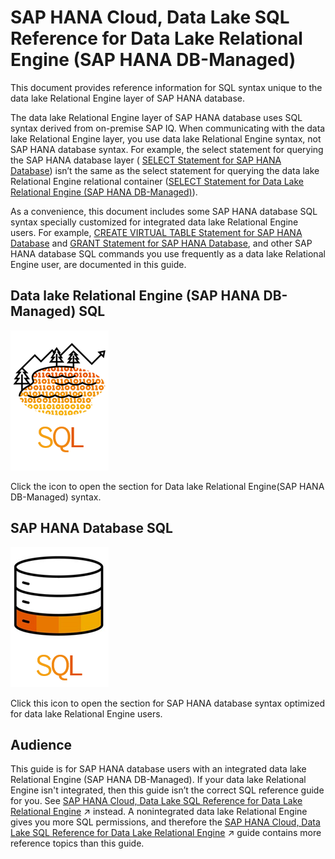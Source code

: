 <!-- loio74814c5dca454066804e5670fa2fe4f5 -->

# SAP HANA Cloud, Data Lake SQL Reference for Data Lake Relational Engine \(SAP HANA DB-Managed\)

This document provides reference information for SQL syntax unique to the data lake Relational Engine layer of SAP HANA database.

The data lake Relational Engine layer of SAP HANA database uses SQL syntax derived from on-premise SAP IQ. When communicating with the data lake Relational Engine layer, you use data lake Relational Engine syntax, not SAP HANA database syntax. For example, the select statement for querying the SAP HANA database layer \( [SELECT Statement for SAP HANA Database](080-sap-hana-database-for-data-lake-relational-engine/select-statement-for-sap-hana-database-68b8472.md)\) isn’t the same as the select statement for querying the data lake Relational Engine relational container \([SELECT Statement for Data Lake Relational Engine \(SAP HANA DB-Managed\)](030-sql-statements/select-statement-for-data-lake-relational-engine-sap-hana-db-managed-7123f8b.md)\).

As a convenience, this document includes some SAP HANA database SQL syntax specially customized for integrated data lake Relational Engine users. For example, [CREATE VIRTUAL TABLE Statement for SAP HANA Database](080-sap-hana-database-for-data-lake-relational-engine/create-virtual-table-statement-for-sap-hana-database-e60ebf8.md) and [GRANT Statement for SAP HANA Database](080-sap-hana-database-for-data-lake-relational-engine/grant-statement-for-sap-hana-database-ee1648d.md), and other SAP HANA database SQL commands you use frequently as a data lake Relational Engine user, are documented in this guide.



<a name="loio74814c5dca454066804e5670fa2fe4f5__section_bv2_hyf_n1b"/>

## Data lake Relational Engine \(SAP HANA DB-Managed\) SQL

![](images/HANA_Data_Lake_SQL_57453bf.png)

Click the icon to open the section for Data lake Relational Engine\(SAP HANA DB-Managed\) syntax.



<a name="loio74814c5dca454066804e5670fa2fe4f5__section_xhx_zxf_n1b"/>

## SAP HANA Database SQL

![](images/HANA_SQL_34e811e.png)

Click this icon to open the section for SAP HANA database syntax optimized for data lake Relational Engine users.



<a name="loio74814c5dca454066804e5670fa2fe4f5__section_jbp_3bp_wnb"/>

## Audience

This guide is for SAP HANA database users with an integrated data lake Relational Engine \(SAP HANA DB-Managed\). If your data lake Relational Engine isn't integrated, then this guide isn’t the correct SQL reference guide for you. See [SAP HANA Cloud, Data Lake SQL Reference for Data Lake Relational Engine](https://help.sap.com/viewer/19b3964099384f178ad08f2d348232a9/2024_1_QRC/en-US/7b5bd4e8cdcb4593aba6f2895572b0a9.html "This reference guide describes the SQL functions, procedures, tables, views, statements, and options used by data lake Relational Engine.") :arrow_upper_right: instead. A nonintegrated data lake Relational Engine gives you more SQL permissions, and therefore the [SAP HANA Cloud, Data Lake SQL Reference for Data Lake Relational Engine](https://help.sap.com/viewer/19b3964099384f178ad08f2d348232a9/2024_1_QRC/en-US/7b5bd4e8cdcb4593aba6f2895572b0a9.html "This reference guide describes the SQL functions, procedures, tables, views, statements, and options used by data lake Relational Engine.") :arrow_upper_right: guide contains more reference topics than this guide.

